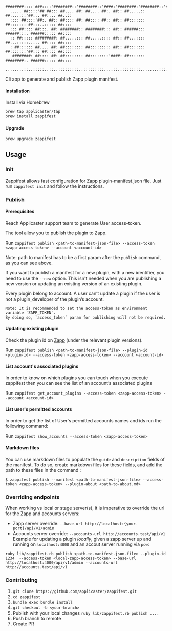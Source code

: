       ########::::'###::::'########::'########::'####:'########:'########::'######::'########:
      ..... ##::::'## ##::: ##.... ##: ##.... ##:. ##:: ##.....:: ##.....::'##... ##:... ##..::
      :::: ##::::'##:. ##:: ##:::: ##: ##:::: ##:: ##:: ##::::::: ##::::::: ##:::..::::: ##::::
      ::: ##::::'##:::. ##: ########:: ########::: ##:: ######::: ######:::. ######::::: ##::::
      :: ##::::: #########: ##.....::: ##.....:::: ##:: ##...:::: ##...:::::..... ##:::: ##::::
      : ##:::::: ##.... ##: ##:::::::: ##::::::::: ##:: ##::::::: ##:::::::'##::: ##:::: ##::::
       ########: ##:::: ##: ##:::::::: ##::::::::'####: ##::::::: ########:. ######::::: ##::::
      ........::..:::::..::..:::::::::..:::::::::....::..::::::::........:::......::::::..:::::

Cli app to generate and publish Zapp plugin manifest.

#### Installation

Install via Homebrew

```bash
brew tap applicaster/tap
brew install zappifest
```

#### Upgrade

```bash
brew upgrade zappifest
```

## Usage

### Init

Zappifest allows fast configuration for Zapp plugin-manifest.json file.
Just run `zappifest init` and follow the instructions.

### Publish

#### Prerequisites

Reach Applicaster support team to generate User access-token.

The tool allow you to publish the plugin to Zapp.

Run `zappifest publish <path-to-manifest-json-file> --access-token <zapp-access-token> --account <account-id>`

Note: path to manifest has to be a first param after the `publish` command, as you can see above.

If you want to publish a manifest for a new plugin, with a new identifier, you need to use the `--new` option.
This isn't needed when you are publishing a new version or updating an existing version of an existing plugin.

Every plugin belong to account.
A user can’t update a plugin if the user is not a plugin_developer of the plugin’s account.

```
Note: It is recommended to set the access-token as environment variable `ZAPP_TOKEN`.
By doing so, `access_token` param for publishing will not be required.
```

#### Updating existing plugin

Check the plugin id on [Zapp](https://zapp.applicaster.com/admin/plugins) (under the relevant plugin versions).

Run `zappifest publish <path-to-manifest-json-file> --plugin-id <plugin-id> --access-token <zapp-access-token> --account <account-id>`

#### List account's associated plugins

In order to know on which plugins you can touch when you execute zappifest then you can see the list of an account’s associated plugins

Run `zappifest get_account_plugins --access-token <zapp-access-token> --account <account-id>`

#### List user's permitted accounts

In order to get the list of User's permitted accounts names and ids run the following command:

Run `zappifest show_accounts --access-token <zapp-access-token>`

#### Markdown files

You can use markdown files to populate the `guide` and `description` fields of the manifest. To do so, create markdown files for these fields, and add the path to these files in the command :

```
$ zappifest publish --manifest <path-to-manifest-json-file> --access-token <zapp-access-token> --plugin-about <path-to-about.md>
```

### Overriding endpoints

When working vs local or stage server(s), it is imperative to override the url for the Zapp and accounts servers:

- Zapp server override: `--base-url http://localhost:{your-port}/api/v1/admin`
- Accounts server override: `--accounts-url http://accounts.test/api/v1`
  Example for updating a plugin _locally_, given a zapp server up and running on `localhost:4000` and an accout server running via `pow`:

```
ruby lib/zappifest.rb publish <path-to-manifest-json-file> --plugin-id 1234  --access-token <local-zapp-access-token> --base-url http://localhost:4000/api/v1/admin --accounts-url http://accounts.test/api/v1
```

### Contributing

1. `git clone https://github.com/applicaster/zappifest.git`
2. `cd zappifest`
3. `bundle exec bundle install`
4. `git checkout -b <your-branch>`
5. Publish with your local changes `ruby lib/zappifest.rb publish ....`
6. Push branch to remote
7. Create PR
